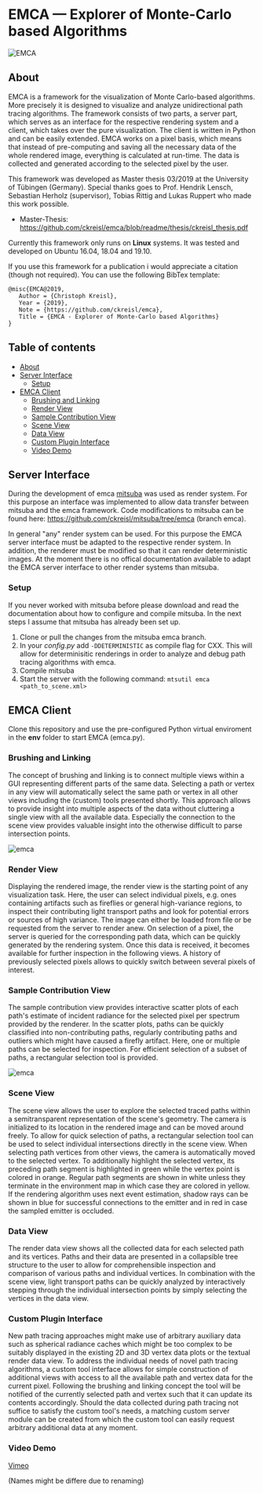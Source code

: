 # EMCA — Explorer of Monte-Carlo based Algorithms
![EMCA](https://github.com/ckreisl/emca/blob/readme/images/emca.png)

<a name="about"></a>
## About
EMCA is a framework for the visualization of Monte Carlo-based algorithms. More precisely it is designed to visualize and analyze unidirectional path tracing algorithms. The framework consists of two parts, a server part, which serves as an interface for the respective rendering system and a client, which takes over the pure visualization. The client is written in Python and can be easily extended. EMCA works on a pixel basis, which means that instead of pre-computing and saving all the necessary data of the whole rendered image, everything is calculated at run-time. The data is collected and generated according to the selected pixel by the user.

This framework was developed as Master thesis 03/2019 at the University of Tübingen (Germany). Special thanks goes to Prof. Hendrik Lensch, Sebastian Herholz (supervisor), Tobias Rittig and Lukas Ruppert who made this work possible.
* Master-Thesis: https://github.com/ckreisl/emca/blob/readme/thesis/ckreisl_thesis.pdf

Currently this framework only runs on **Linux** systems. It was tested and developed on Ubuntu 16.04, 18.04 and 19.10.

If you use this framework for a publication i would appreciate a citation (though not required). You can use the following BibTex template:
```
@misc{EMCA@2019,
   Author = {Christoph Kreisl},
   Year = {2019},
   Note = {https://github.com/ckreisl/emca},
   Title = {EMCA - Explorer of Monte-Carlo based Algorithms}
}
```

## Table of contents
* [About](#about)
* [Server Interface](#server_interface)
  * [Setup](#server_setup)
* [EMCA Client](#emca_client)
  * [Brushing and Linking](#brushing_linking)
  * [Render View](#render_view)
  * [Sample Contribution View](#sample_view)
  * [Scene View](#scene_view)
  * [Data View](#data_view)
  * [Custom Plugin Interface](#custom_plugin_interface)
  * [Video Demo](#demo_video)

<a name="server_interface"></a>
## Server Interface
During the development of emca [mitsuba](https://github.com/mitsuba-renderer/mitsuba) was used as render system. For this purpose an interface was implemented to allow data transfer between mitsuba and the emca framework. Code modifications to mitsuba can be found here: https://github.com/ckreisl/mitsuba/tree/emca (branch emca).

In general "any" render system can be used. For this purpose the EMCA server interface must be adapted to the respective render system. In addition, the renderer must be modified so that it can render deterministic images. At the moment there is no offical documentation available to adapt the EMCA server interface to other render systems than mitsuba.

<a name="server_setup"></a>
### Setup
If you never worked with mitsuba before please download and read the documentation about how to configure and compile mitsuba. In the next steps I assume that mitsuba has already been set up.

1. Clone or pull the changes from the mitsuba emca branch.
1. In your *config.py* add `-DDETERMINISTIC` as compile flag for CXX. This will allow for determinisitic renderings in order to analyze and debug path tracing algorithms with emca.
1. Compile mitsuba
1. Start the server with the following command: `mtsutil emca <path_to_scene.xml>`

<a name="emca_client"></a>
## EMCA Client
Clone this repository and use the pre-configured Python virtual enviroment in the **env** folder to start EMCA (emca.py).

<a name="brushing_linking"></a>
### Brushing and Linking
The concept of brushing and linking is to connect multiple views within a GUI representing different parts of the same data.
Selecting a path or vertex in any view will automatically select the same path or vertex in all other views including the (custom) tools presented shortly. This approach allows to provide insight into multiple aspects of the data without cluttering a single view with all the available data. Especially the connection to the scene view provides valuable insight into the otherwise difficult to parse intersection points.

![emca](https://github.com/ckreisl/emca/blob/readme/images/emca_view_01.png)
<a name="render_view"></a>
### Render View
Displaying the rendered image, the render view is the starting point of any visualization task.
Here, the user can select individual pixels, e.g. ones containing artifacts such as fireflies or general high-variance regions, to inspect their contributing light transport paths and look for potential errors or sources of high variance.
The image can either be loaded from file or be requested from the server to render anew.
On selection of a pixel, the server is queried for the corresponding path data, which can be quickly generated by the rendering system.
Once this data is received, it becomes available for further inspection in the following views.
A history of previously selected pixels allows to quickly switch between several pixels of interest.

<a name="sample_view"></a>
### Sample Contribution View
The sample contribution view provides interactive scatter plots of each path's estimate of incident radiance for the selected pixel per spectrum provided by the renderer.
In the scatter plots, paths can be quickly classified into non-contributing paths, regularly contributing paths and outliers which might have caused a firefly artifact.
Here, one or multiple paths can be selected for inspection.
For efficient selection of a subset of paths, a rectangular selection tool is provided.

![emca](https://github.com/ckreisl/emca/blob/readme/images/emca_view_02.png)

<a name="scene_view"></a>
### Scene View
The scene view allows the user to explore the selected traced paths within a semitransparent representation of the scene's geometry.
The camera is initialized to its location in the rendered image and can be moved around freely.
To allow for quick selection of paths, a rectangular selection tool can be used to select individual intersections directly in the scene view.
When selecting path vertices from other views, the camera is automatically moved to the selected vertex.
To additionally highlight the selected vertex, its preceding path segment is highlighted in green while the vertex point is colored in orange.
Regular path segments are shown in white unless they terminate in the environment map in which case they are colored in yellow.
If the rendering algorithm uses next event estimation, shadow rays can be shown in blue for successful connections to the emitter and in red in case the sampled emitter is occluded.

<a name="data_view"></a>
### Data View
The render data view shows all the collected data for each selected path and its vertices.
Paths and their data are presented in a collapsible tree structure to the user to allow for comprehensible inspection and comparison of various paths and individual vertices.
In combination with the scene view, light transport paths can be quickly analyzed by interactively stepping through the individual intersection points by simply selecting the vertices in the data view.

<a name="custom_plugin_interface"></a>
### Custom Plugin Interface
New path tracing approaches might make use of arbitrary auxiliary data such as spherical radiance caches which might be too complex
to be suitably displayed in the existing 2D and 3D vertex data plots or the textual render data view.
To address the individual needs of novel path tracing algorithms,
a custom tool interface allows for simple construction of additional views with access to all the available path and vertex data for the current pixel.
Following the brushing and linking concept the tool will be notified of the currently selected path and vertex such that it can update its contents accordingly.
Should the data collected during path tracing not suffice to satisfy the custom tool's needs,
a matching custom server module can be created from which the custom tool can easily request arbitrary additional data at any moment.

<a name="demo_video"></a>
### Video Demo
[Vimeo](https://vimeo.com/397632936)

(Names might be differe due to renaming)

         
